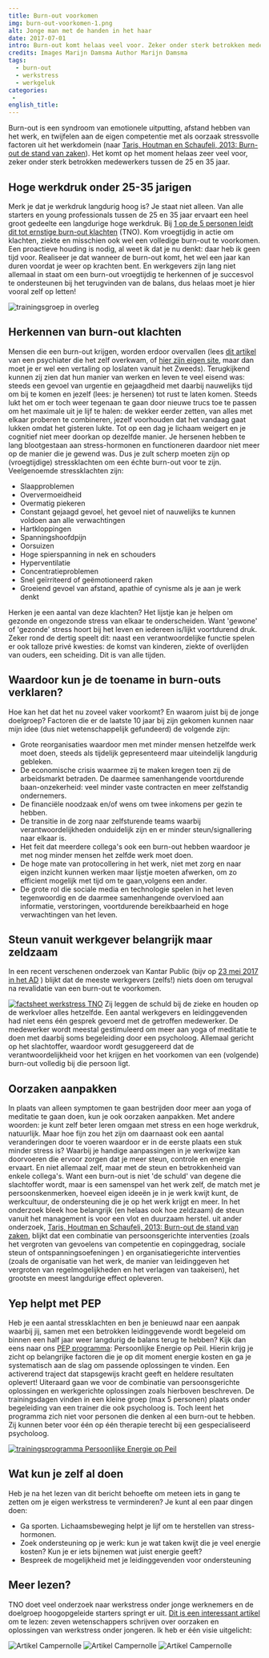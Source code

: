 ```yaml
---
title: Burn-out voorkomen
img: burn-out-voorkomen-1.png
alt: Jonge man met de handen in het haar
date: 2017-07-01
intro: Burn-out komt helaas veel voor. Zeker onder sterk betrokken medewerkers tussen de 25 en 35 jaar.
credits: Images Marijn Damsma Author Marijn Damsma
tags:
  - burn-out
  - werkstress
  - werkgeluk
categories:
 -
english_title:
---
```


Burn-out is een syndroom van emotionele uitputting, afstand hebben van het werk, en twijfelen aan de eigen competentie met als oorzaak stressvolle factoren uit het werkdomein (naar [Taris, Houtman en Schaufeli, 2013: Burn-out de stand van zaken](https://lirias.kuleuven.be/bitstream/123456789/526881/3/Burnout_de_stand_van_zaken.pdf)). Het komt op het moment helaas zeer veel voor, zeker onder sterk betrokken medewerkers tussen de 25 en 35 jaar.

## Hoge werkdruk onder 25-35 jarigen

Merk je dat je werkdruk langdurig hoog is? Je staat niet alleen. Van alle starters en young professionals tussen de 25 en 35 jaar ervaart een heel groot gedeelte een langdurige hoge werkdruk. Bij [1 op de 5 personen leidt dit tot ernstige burn-out klachten](http://www.monitorarbeid.tno.nl/publicaties/factsheet-werkstress) (TNO). Kom vroegtijdig in actie om klachten, ziekte en misschien ook wel een volledige burn-out te voorkomen. Een proactieve houding is nodig, al weet ik dat je nu denkt: daar heb ik geen tijd voor. Realiseer je dat wanneer de burn-out komt, het wel een jaar kan duren voordat je weer op krachten bent. En werkgevers zijn lang niet allemaal in staat om een burn-out vroegtijdig te herkennen of je succesvol te ondersteunen bij het terugvinden van de balans, dus helaas moet je hier vooral zelf op letten!

![trainingsgroep in overleg](./burn-out-voorkomen-2.png)

## Herkennen van burn-out klachten

Mensen die een burn-out krijgen, worden erdoor overvallen (lees [dit artikel](http://nl.newsner.com/gezinsleven/vergeet-nooit-als-iemand-waarvan-houdt-burn-out/) van een psychiater die het zelf overkwam, of [hier zijn eigen site](http://niklasnygren.se/), maar dan moet je er wel een vertaling op loslaten vanuit het Zweeds). Terugkijkend kunnen zij zien dat hun manier van werken en leven te veel eisend was: steeds een gevoel van urgentie en gejaagdheid met daarbij nauwelijks tijd om bij te komen en jezelf (lees: je hersenen) tot rust te laten komen. Steeds lukt het om er toch weer tegenaan te gaan door nieuwe trucs toe te passen om het maximale uit je lijf te halen: de wekker eerder zetten, van alles met elkaar proberen te combineren, jezelf voorhouden dat het vandaag gaat lukken omdat het gisteren lukte. Tot op een dag je lichaam weigert en je cognitief niet meer doorkan op dezelfde manier. Je hersenen hebben te lang blootgestaan aan stress-hormonen en functioneren daardoor niet meer op de manier die je gewend was. Dus je zult scherp moeten zijn op (vroegtijdige) stressklachten om een échte burn-out voor te zijn. Veelgenoemde stressklachten zijn:

* Slaapproblemen
* Oververmoeidheid
* Overmatig piekeren
* Constant gejaagd gevoel, het gevoel niet of nauwelijks te kunnen voldoen aan alle verwachtingen
* Hartkloppingen
* Spanningshoofdpijn
* Oorsuizen
* Hoge spierspanning in nek en schouders
* Hyperventilatie
* Concentratieproblemen
* Snel geïrriteerd of geëmotioneerd raken
* Groeiend gevoel van afstand, apathie of cynisme als je aan je werk denkt

Herken je een aantal van deze klachten? Het lijstje kan je helpen om gezonde en ongezonde stress van elkaar te onderscheiden. Want 'gewone' of 'gezonde' stress hoort bij het leven en iedereen is/lijkt voortdurend druk. Zeker rond de dertig speelt dit: naast een verantwoordelijke functie spelen er ook talloze privé kwesties: de komst van kinderen, ziekte of overlijden van ouders, een scheiding. Dit is van alle tijden.

## Waardoor kun je de toename in burn-outs verklaren?

Hoe kan het dat het nu zoveel vaker voorkomt? En waarom juist bij de jonge doelgroep? Factoren die er de laatste 10 jaar bij zijn gekomen kunnen naar mijn idee (dus niet wetenschappelijk gefundeerd) de volgende zijn:

* Grote reorganisaties waardoor men met minder mensen hetzelfde werk moet doen, steeds als tijdelijk gepresenteerd maar uiteindelijk langdurig gebleken.
* De economische crisis waarmee zij te maken kregen toen zij de arbeidsmarkt betraden. De daarmee samenhangende voortdurende baan-onzekerheid: veel minder vaste contracten en meer zelfstandig ondernemers.
* De financiële noodzaak en/of wens om twee inkomens per gezin te hebben.
* De transitie in de zorg naar zelfsturende teams waarbij verantwoordelijkheden onduidelijk zijn en er minder steun/signallering naar elkaar is.
* Het feit dat meerdere collega's ook een burn-out hebben waardoor je met nog minder mensen het zelfde werk moet doen.
* De hoge mate van protocollering in het werk, niet met zorg en naar eigen inzicht kunnen werken maar lijstje moeten afwerken, om zo efficient mogelijk met tijd om te gaan,volgens een ander.
* De grote rol die sociale media en technologie spelen in het leven tegenwoordig en de daarmee samenhangende overvloed aan informatie, verstoringen, voortdurende bereikbaarheid en hoge verwachtingen van het leven.

## Steun vanuit werkgever belangrijk maar zeldzaam

In een recent verschenen onderzoek van Kantar Public (bijv op [23 mei 2017 in het AD](http://www.ad.nl/binnenland/werkgever-leert-niets-van-burn-out~ab7e4ee8/) ) blijkt dat de meeste werkgevers (zelfs!) niets doen om terugval na revalidatie van een burn-out te voorkomen.

[![factsheet werkstress TNO](./burn-out-voorkomen-3.png)](http://www.monitorarbeid.tno.nl/publicaties/factsheet-werkstress)
Zij leggen de schuld bij de zieke en houden op de werkvloer alles hetzelfde. Een aantal werkgevers en leidinggevenden had niet eens één gesprek gevoerd met de getroffen medewerker. De medewerker wordt meestal gestimuleerd om meer aan yoga of meditatie te doen met daarbij soms begeleiding door een psycholoog. Allemaal gericht op het slachtoffer, waardoor wordt gesuggereerd dat de verantwoordelijkheid voor het krijgen en het voorkomen van een (volgende) burn-out volledig bij die persoon ligt.

## Oorzaken aanpakken

In plaats van alleen symptomen te gaan bestrijden door meer aan yoga of meditatie te gaan doen, kun je ook oorzaken aanpakken. Met andere woorden: je kunt zelf beter leren omgaan met stress en een hoge werkdruk, natuurlijk. Maar hoe fijn zou het zijn om daarnaast ook een aantal veranderingen door te voeren waardoor er in de eerste plaats een stuk minder stress is? Waarbij je handige aanpassingen in je werkwijze kan doorvoeren die ervoor zorgen dat je meer steun, controle en energie ervaart. En niet allemaal zelf, maar met de steun en betrokkenheid van enkele collega's. Want een burn-out is niet 'de schuld' van degene die slachtoffer wordt, maar is een samenspel van het werk zelf, de match met je persoonskenmerken, hoeveel eigen ideeën je in je werk kwijt kunt, de werkcultuur, de ondersteuning die je op het werk krijgt en meer. In het onderzoek bleek hoe belangrijk (en helaas ook hoe zeldzaam) de steun vanuit het management is voor een vlot en duurzaam herstel. uit ander onderzoek, [Taris, Houtman en Schaufeli, 2013: Burn-out de stand van zaken](https://lirias.kuleuven.be/bitstream/123456789/526881/3/Burnout_de_stand_van_zaken.pdf), blijkt dat een combinatie van persoonsgerichte interventies (zoals het vergroten van gevoelens van competentie en copinggedrag, sociale steun of ontspanningsoefeningen ) en organisatiegerichte interventies (zoals de organisatie van het werk, de manier van leidinggeven het vergroten van regelmogelijkheden en het verlagen van taakeisen), het grootste en meest langdurige effect opleveren.

## Yep helpt met PEP

Heb je een aantal stressklachten en ben je benieuwd naar een aanpak waarbij jij, samen met een betrokken leidinggevende wordt begeleid om binnen een half jaar weer langdurig de balans terug te hebben? Kijk dan eens naar ons [PEP programma](../../Brochure-PEP%20Yep.pdf): Persoonlijke Energie op Peil. Hierin krijg je zicht op belangrijke factoren die je op dit moment energie kosten en ga je systematisch aan de slag om passende oplossingen te vinden. Een activerend traject dat stapsgewijs kracht geeft en heldere resultaten oplevert! Uiteraard gaan we voor de combinatie van persoonsgerichte oplossingen en werkgerichte oplossingen zoals hierboven beschreven. De trainingsdagen vinden in een kleine groep (max 5 personen) plaats onder begeleiding van een trainer die ook psycholoog is. Toch leent het programma zich niet voor personen die denken al een burn-out te hebben. Zij kunnen beter voor één op één therapie terecht bij een gespecialiseerd psycholoog.

[![trainingsprogramma Persoonlijke Energie op Peil](./burn-out-voorkomen-4.png)](../../Brochure-PEP%20Yep.pdf)

## Wat kun je zelf al doen

Heb je na het lezen van dit bericht behoefte om meteen iets in gang te zetten om je eigen werkstress te verminderen? Je kunt al een paar dingen doen:

* Ga sporten. Lichaamsbeweging helpt je lijf om te herstellen van stress-hormonen.
* Zoek ondersteuning op je werk: kun je wat taken kwijt die je veel energie kosten? Kun je er iets bijnemen wat juist energie geeft?
* Bespreek de mogelijkheid met je leidinggevenden voor ondersteuning

## Meer lezen?

TNO doet veel onderzoek naar werkstress onder jonge werknemers en de doelgroep hoogopgeleide starters springt er uit. [Dit is een interessant artikel](http://www.duurzameinzetbaarheid.nl/62100/151117_jongerenenwerkstress.pdf?v=0) om te lezen: zeven wetenschappers schrijven over oorzaken en oplossingen van werkstress onder jongeren. Ik heb er één visie uitgelicht:

![Artikel Campernolle](./burn-out-voorkomen-5.png) ![Artikel Campernolle](./burn-out-voorkomen-6.png) ![Artikel Campernolle](./burn-out-voorkomen-7.png)